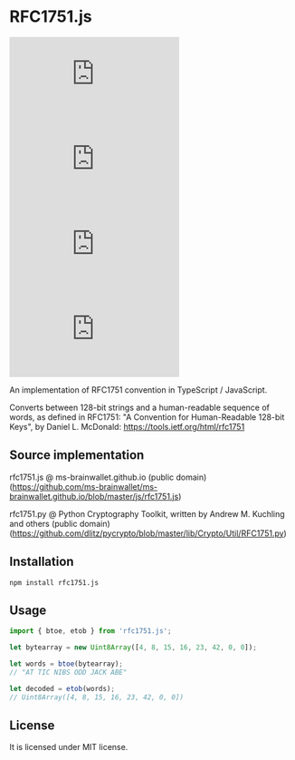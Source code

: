 # RFC1751.js

[![npm](https://img.shields.io/npm/v/rfc1751.js?style=flat-square)](https://www.npmjs.com/package/rfc1751.js)
[![npm bundle size](https://img.shields.io/bundlephobia/min/rfc1751.js?style=flat-square)](https://www.npmjs.com/package/rfc1751.js)
[![npm](https://img.shields.io/npm/dw/rfc1751.js?style=flat-square)](https://www.npmjs.com/package/rfc1751.js)
![David](https://img.shields.io/david/mizvyt/rfc1751.js?style=flat-square)

An implementation of RFC1751 convention in TypeScript / JavaScript.

Converts between 128-bit strings and a human-readable
sequence of words, as defined in RFC1751: "A Convention for
Human-Readable 128-bit Keys", by Daniel L. McDonald:
https://tools.ietf.org/html/rfc1751

## Source implementation

rfc1751.js @ ms-brainwallet.github.io (public domain)
(https://github.com/ms-brainwallet/ms-brainwallet.github.io/blob/master/js/rfc1751.js)

rfc1751.py @ Python Cryptography Toolkit, written by Andrew M. Kuchling and others (public domain)
(https://github.com/dlitz/pycrypto/blob/master/lib/Crypto/Util/RFC1751.py)

## Installation

```
npm install rfc1751.js
```

## Usage

``` javascript
import { btoe, etob } from 'rfc1751.js';

let bytearray = new Uint8Array([4, 8, 15, 16, 23, 42, 0, 0]);

let words = btoe(bytearray);
// "AT TIC NIBS ODD JACK ABE"

let decoded = etob(words);
// Uint8Array([4, 8, 15, 16, 23, 42, 0, 0])
```

## License

It is licensed under MIT license.
